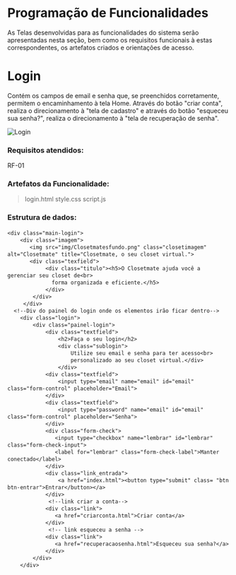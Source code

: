 # Programação de Funcionalidades

As Telas desenvolvidas para as funcionalidades do sistema serão apresentadas nesta seção, bem como os requisitos funcionais à estas correspondentes, os artefatos criados e orientações de acesso.

# Login

Contém os campos de email e senha que, se preenchidos corretamente, permitem o encaminhamento à tela Home. Através do botão "criar conta", realiza o direcionamento à "tela de cadastro" e através do botão "esqueceu sua senha?", realiza o direcionamento à "tela de recuperação de senha".

![Login](https://github.com/ICEI-PUC-Minas-PMV-ADS/pmv-ads-2023-1-e1-proj-web-t11-pmv-ads-2023-1-e1-proj-web-t11-05/assets/126190493/6884221e-c370-49b4-bdc4-82dc46d15f84)

### Requisitos atendidos:
RF-01

### Artefatos da Funcionalidade:
>login.html
>style.css
>script.js

### Estrutura de dados:

    <div class="main-login">
        <div class="imagem">
           <img src="img/Closetmatesfundo.png" class="closetimagem" alt="Closetmate" title="Closetmate, o seu closet virtual.">
           <div class="texfield">
                <div class="titulo"><h5>O Closetmate ajuda você a gerenciar seu closet de<br>
                  forma organizada e eficiente.</h5>
                </div>
            </div>
         </div> 
      <!--Div do painel do login onde os elementos irão ficar dentro--> 
        <div class="login">
            <div class="painel-login">
                <div class="textfield">  
                    <h2>Faça o seu login</h2>
                    <div class="sublogin">
                        Utilize seu email e senha para ter acesso<br>
                        personalizado ao seu closet virtual.</div>
                    </div>
                <div class="textfield">
                    <input type="email" name="email" id="email" class="form-control" placeholder="Email">
                </div>
                <div class="textfield">
                    <input type="password" name="email" id="email" class="form-control" placeholder="Senha">
                </div>
                <div class="form-check">
                   <input type="checkbox" name="lembrar" id="lembrar" class="form-check-input">
                   <label for="lembrar" class="form-check-label">Manter conectado</label>
                </div>
                <div class="link_entrada">
                    <a href="index.html"><button type="submit" class= "btn btn-entrar">Entrar</button></a>
                </div>
                 <!--link criar a conta-->
                <div class="link">
                   <a href="criarconta.html">Criar conta</a> 
                </div>
                 <!-- link esqueceu a senha -->
                <div class="link">
                   <a href="recuperacaosenha.html">Esqueceu sua senha?</a>
                </div>
            </div> 
        </div>

</body>
</html> 

